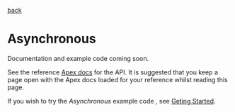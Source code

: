 [back](../../README.md)
# Asynchronous
Documentation and example code coming soon.

See the reference [Apex docs](../../docs/SfApexDocs/asynchronousv1.html) for the API. It is suggested that you keep a page open
with the Apex docs loaded for your reference whilst reading this page.

If you wish to try the _Asynchronous_ example code , see [Geting Started](../../GETTINGSTARTED.md).
